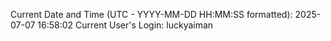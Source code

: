 Current Date and Time (UTC - YYYY-MM-DD HH:MM:SS formatted): 2025-07-07 16:58:02
Current User's Login: luckyaiman
